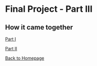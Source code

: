 # Final Project - Part III

## How it came together
[Part I](final_project_Watters.md)

[Part II](final_project_Part11_watters.md)





[Back to Homepage](/README.md)
